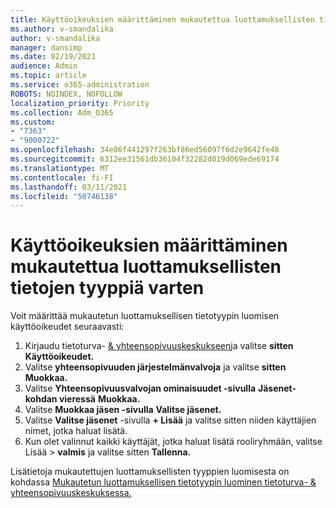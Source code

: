 ```yaml
---
title: Käyttöoikeuksien määrittäminen mukautettua luottamuksellisten tietojen tyyppiä varten
ms.author: v-smandalika
author: v-smandalika
manager: dansimp
ms.date: 02/19/2021
audience: Admin
ms.topic: article
ms.service: o365-administration
ROBOTS: NOINDEX, NOFOLLOW
localization_priority: Priority
ms.collection: Adm_O365
ms.custom:
- "7363"
- "9000722"
ms.openlocfilehash: 34e86f441297f263bf86ed56097f6d2e9642fe48
ms.sourcegitcommit: 6312ee31561db36104f32282d019d069ede69174
ms.translationtype: MT
ms.contentlocale: fi-FI
ms.lasthandoff: 03/11/2021
ms.locfileid: "50746138"
---
```

# <a name="assign-permissions-for-custom-sensitive-information-type-creation"></a>Käyttöoikeuksien määrittäminen mukautettua luottamuksellisten tietojen tyyppiä varten

Voit määrittää mukautetun luottamuksellisen tietotyypin luomisen käyttöoikeudet seuraavasti:

1. Kirjaudu tietoturva- [& yhteensopivuuskeskukseen](https://sip.protection.office.com/)ja valitse **sitten Käyttöoikeudet.**
2. Valitse **yhteensopivuuden järjestelmänvalvoja** ja valitse **sitten Muokkaa.**
3. Valitse **Yhteensopivuusvalvojan ominaisuudet -sivulla** **Jäsenet-kohdan vieressä** **Muokkaa.**
4. Valitse **Muokkaa jäsen -sivulla** **Valitse jäsenet.**
5. Valitse **Valitse jäsenet** -sivulla **+ Lisää** ja valitse sitten niiden käyttäjien nimet, jotka haluat lisätä.
6. Kun olet valinnut kaikki käyttäjät, jotka haluat lisätä rooliryhmään, valitse Lisää > **valmis** ja valitse sitten **Tallenna.**

Lisätietoja mukautettujen luottamuksellisten tyyppien luomisesta on kohdassa [Mukautetun luottamuksellisen tietotyypin luominen tietoturva- & yhteensopivuuskeskuksessa.](https://docs.microsoft.com/microsoft-365/compliance/create-a-custom-sensitive-information-type)